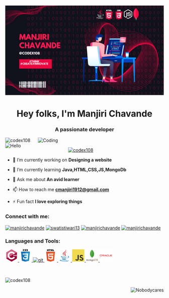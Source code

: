 ![DESIGN and Development](https://github.com/CODEX108/CODEX108/blob/main/%40codex108.png)
		
<h1 align="center">Hey folks, I'm Manjiri Chavande</h1>
<h3 align="center">A passionate developer</h3>
<img align="right" alt="Coding" width="400" src="https://media.giphy.com/media/L1R1tvI9svkIWwpVYr/giphy.gif">
<img align="left" alt="Hello" width="200" src="https://media.giphy.com/media/XTMCQvvHSw5vrC9Ei7/giphy.gif">

<p align="left"> <img src="https://komarev.com/ghpvc/?username=codex108&label=Profile%20views&color=0e75b6&style=flat" alt="codex108" /> </p>

<p align="left"> <a href="https://github.com/ryo-ma/github-profile-trophy"><img src="https://github-profile-trophy.vercel.app/?username=codex108" alt="codex108" /></a> </p>


- 🔭 I’m currently working on **Designing a website**

- 🌱 I’m currently learning **Java,HTML,CSS,JS,MongoDb**

- 💬 Ask me about **An avid learner**

- 📫 How to reach me **cmanjiri1912@gmail.com**

- ⚡ Fun fact **I love exploring things**

<h3 align="left">Connect with me:</h3>
<p align="left">
<a href="https://twitter.com/ss20co008" target="blank"><img align="center" src="https://raw.githubusercontent.com/rahuldkjain/github-profile-readme-generator/master/src/images/icons/Social/twitter.svg" alt="manjirichavande" height="30" width="40" /></a>
<a href="https://instagram.com/_manjiric_" target="blank"><img align="center" src="https://raw.githubusercontent.com/rahuldkjain/github-profile-readme-generator/master/src/images/icons/Social/instagram.svg" alt="swatistiwari13" height="30" width="40" /></a>
<a href="https://www.linkedin.com/in/manjiri-chavande-3b032a215/" target="blank"><img align="center" src="https://raw.githubusercontent.com/rahuldkjain/github-profile-readme-generator/master/src/images/icons/Social/linked-in-alt.svg" alt="manjirichavande" height="30" width="40" /></a>
<a href="https://www.hackerrank.com/manjirichavande" target="blank"><img align="center" src="https://raw.githubusercontent.com/rahuldkjain/github-profile-readme-generator/master/src/images/icons/Social/hackerrank.svg" alt="manjirichavande" height="30" width="40" /></a>
</p>

<h3 align="left">Languages and Tools:</h3>
<p align="left"> <a href="https://www.w3schools.com/cpp/" target="_blank" rel="noreferrer"> <img src="https://raw.githubusercontent.com/devicons/devicon/master/icons/cplusplus/cplusplus-original.svg" alt="cplusplus" width="40" height="40"/> </a> <a href="https://www.w3schools.com/css/" target="_blank" rel="noreferrer"> <img src="https://raw.githubusercontent.com/devicons/devicon/master/icons/css3/css3-original-wordmark.svg" alt="css3" width="40" height="40"/> </a> <a href="https://git-scm.com/" target="_blank" rel="noreferrer"> <img src="https://www.vectorlogo.zone/logos/git-scm/git-scm-icon.svg" alt="git" width="40" height="40"/> </a> <a href="https://www.w3.org/html/" target="_blank" rel="noreferrer"> <img src="https://raw.githubusercontent.com/devicons/devicon/master/icons/html5/html5-original-wordmark.svg" alt="html5" width="40" height="40"/> </a> <a href="https://www.java.com" target="_blank" rel="noreferrer"> <img src="https://raw.githubusercontent.com/devicons/devicon/master/icons/java/java-original.svg" alt="java" width="40" height="40"/> </a> <a href="https://developer.mozilla.org/en-US/docs/Web/JavaScript" target="_blank" rel="noreferrer"> <img src="https://raw.githubusercontent.com/devicons/devicon/master/icons/javascript/javascript-original.svg" alt="javascript" width="40" height="40"/> </a> <a href="https://www.mongodb.com/" target="_blank" rel="noreferrer"> <img src="https://raw.githubusercontent.com/devicons/devicon/master/icons/mongodb/mongodb-original-wordmark.svg" alt="mongodb" width="40" height="40"/> </a> <a href="https://www.oracle.com/" target="_blank" rel="noreferrer"> <img src="https://raw.githubusercontent.com/devicons/devicon/master/icons/oracle/oracle-original.svg" alt="oracle" width="40" height="40"/> </a> </p>
<br>

<!---<p><img align="left" src="https://github-readme-stats.vercel.app/api/top-langs?username=codex108&show_icons=true&locale=en&layout=compact" alt="codex108" /></p>

<p>&nbsp;<img align="center" src="https://github-readme-stats.vercel.app/api?username=codex108&show_icons=true&locale=en" alt="codex108" /></p>--->

<p><img align="center" src="https://github-readme-streak-stats.herokuapp.com/?user=codex108&" alt="codex108" /></p>
<p><img align="right" src="https://raw.githubusercontent.com/MicaelliMedeiros/micaellimedeiros/master/image/computer-illustration.png" alt="Nobodycares"</p>
